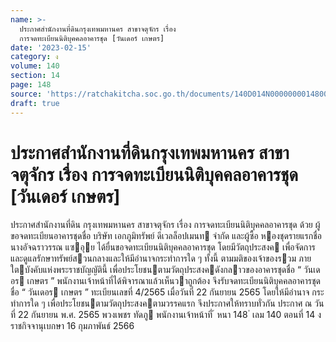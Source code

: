 ```yaml
---
name: >-
  ประกาศสำนักงานที่ดินกรุงเทพมหานคร สาขาจตุจักร เรื่อง
  การจดทะเบียนนิติบุคคลอาคารชุด [วันเดอร์ เกษตร]
date: '2023-02-15'
category: ง
volume: 140
section: 14
page: 148
source: 'https://ratchakitcha.soc.go.th/documents/140D014N0000000014800.pdf'
draft: true
---
```


# ประกาศสำนักงานที่ดินกรุงเทพมหานคร สาขาจตุจักร เรื่อง การจดทะเบียนนิติบุคคลอาคารชุด [วันเดอร์ เกษตร]

ประกาศสํานักงานที่ดิน กรุงเทพมหานคร สาขาจตุจักร เรื่อง การจดทะเบียนนิติบุคคลอาคารชุด ด้วย ผู้ขอจดทะเบียนอาคารชุดชื่อ บริษัท เอกภูมิทรัพย์ ดีเวลล็อปเมนท จํากัด และผู้ซื้อ หองชุดรายแรกชื่อ นางอัจฉราวรรณ แซอุย ได้ยื่นขอจดทะเบียนนิติบุคคลอาคารชุด โดยมีวัตถุประสงค เพื่อจัดการและดูแลรักษาทรัพย์สวนกลางและให้มีอํานาจกระทําการใด ๆ ทั้งนี้ ตามมติของเจ้าของรวม ภายใตบังคับแห่งพระราชบัญญัตินี้ เพื่อประโยชนตามวัตถุประสงคดังกลาวของอาคารชุดชื่อ “ วันเดอร เกษตร ” พนักงานเจ้าหน้าที่ได้พิจารณาแล้วเห็นวาถูกต้อง จึงรับจดทะเบียนนิติบุคคลอาคารชุดชื่อ “ วันเดอร เกษตร ” ทะเบียนเลขที่ 4/2565 เมื่อวันที่ 22 กันยายน 2565 โดยให้มีอํานาจ กระทําการใด ๆ เพื่อประโยชนตามวัตถุประสงคตามวรรคแรก จึงประกาศให้ทราบทั่วกัน ประกาศ ณ วันที่ 22 กันยายน พ.ศ. 2565 พวงเพชร ทัดภู พนักงานเจ้าหน้าที่ ้ หนา 148 ่ เลม 140 ตอนที่ 14 ง ราชกิจจานุเบกษา 16 กุมภาพันธ์ 2566
